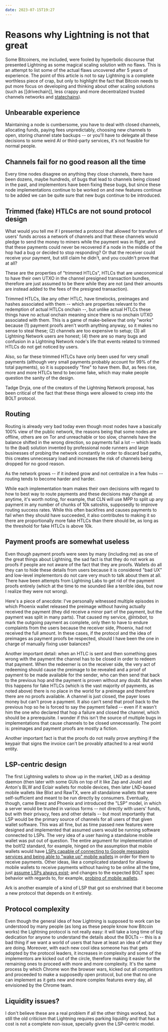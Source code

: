 ```yaml
---
date: 2023-07-15T19:27
---
```


# Reasons why Lightning is not that great

Some Bitcoiners, me included, were fooled by hyperbolic discourse that presented Lightning as some magical scaling solution with no flaws. This is an attempt to list some of the actual flaws uncovered after 5 years of experience. The point of this article is not to say Lightning is a complete worthless piece of crap, but only to highlight the fact that Bitcoin needs to put more focus on developing and thinking about other scaling solutions (such as [[drivechain]], less crappy and more decentralized trusted channels networks and [statechains](https://bitcoinmagazine.com/technical/statechains-sending-keys-not-coins-to-scale-bitcoin-off-chain)).

## Unbearable experience

Maintaining a node is cumbersome, you have to deal with closed channels, allocating funds, paying fees unpredictably, choosing new channels to open, storing channel state backups -- or you'll have to delegate all these decisions to some weird AI or third-party services, it's not feasible for normal people.

## Channels fail for no good reason all the time

Every time nodes disagree on anything they close channels, there have been dozens, maybe hundreds, of bugs that lead to channels being closed in the past, and implementors have been fixing these bugs, but since these node implementations continue to be worked on and new features continue to be added we can be quite sure that new bugs continue to be introduced.

## Trimmed (fake) HTLCs are not sound protocol design

What would you tell me if I presented a protocol that allowed for transfers of users' funds across a network of channels and that these channels would pledge to send the money to miners while the payment was in flight, and that these payments could never be recovered if a node in the middle of the hop had a bug or decided to stop responding? Or that the receiver could receive your payment, but still claim he didn't, and you couldn't prove that at all?

These are the properties of "trimmed HTLCs", HTLCs that are uneconomical to have their own UTXO in the channel presigned transaction bundles, therefore are just assumed to be there while they are not (and their amounts are instead added to the fees of the presigned transaction).

Trimmed HTLCs, like any other HTLC, have timelocks, preimages and hashes associated with them -- which are properties relevant to the redemption of actual HTLCs onchain --, but unlike actual HTLCs these things have no actual onchain meaning since there is no onchain UTXO associated with them. This is a game of make-believe that only "works" because (1) payment proofs aren't worth anything anyway, so it makes no sense to steal these; (2) channels are too expensive to setup; (3) all Lightning Network users are honest; (4) there are so many bugs and confusion in a Lightning Network node's life that events related to trimmed HTLCs do not get noticed by users.

Also, so far these trimmed HTLCs have only been used for very small payments (although very small payments probably account for 99% of the total payments), so it is supposedly "fine" to have them. But, as fees rise, more and more HTLCs tend to become fake, which may make people question the sanity of the design.

Tadge Dryja, one of the creators of the Lightning Network proposal, has been critical of the fact that these things were allowed to creep into the BOLT protocol.

## Routing

Routing is already very bad today even though most nodes have a basically 100% view of the public network, the reasons being that some nodes are offline, others are on Tor and unreachable or too slow, channels have the balance shifted in the wrong direction, so payments fail a lot -- which leads to the (bad) solution invented by professional node runners and large businesses of probing the network constantly in order to discard bad paths, this creates unnecessary load and increases the risk of channels being dropped for no good reason.

As the network grows -- if it indeed grow and not centralize in a few hubs -- routing tends to become harder and harder.

While each implementation team makes their own decisions with regard to how to best way to route payments and these decisions may change at anytime, it's worth noting, for example, that CLN will use MPP to split up any payment in any number of chunks of 10k satoshis, supposedly to improve routing success rates. While this often backfires and causes payments to fail when they should have succeeded, it also contributes to making it so there are proportionally more fake HTLCs than there should be, as long as the threshold for fake HTLCs is above 10k.

## Payment proofs are somewhat useless

Even though payment proofs were seen by many (including me) as one of the great things about Lightning, the sad fact is that they do not work as proofs if people are not aware of the fact that they are proofs. Wallets do all they can to hide these details from users because it is considered "bad UX" and low-level implementors do not care very much to talk about them at all. There have been attempts from Lightning Labs to get rid of the payment proofs entirely (which at the time to me sounded like a terrible idea, but now I realize they were not wrong).

Here's a piece of anecdote: I've personally witnessed multiple episodes in which Phoenix wallet released the preimage without having actually received the payment (they did receive a minor part of the payment, but the payment was split in many parts). That caused my service, _@lntxbot_, to mark the outgoing payment as complete, only then to have to endure complaints from the users because the receiver side, Phoenix, had not received the full amount. In these cases, if the protocol and the idea of preimages as payment proofs be respected, should I have been the one in charge of manually fixing user balances?

Another important detail: when an HTLC is sent and then something goes wrong with the payment the channel has to be closed in order to redeem that payment. When the redeemer is on the receiver side, the very act of redeeming should cause the preimage to be revealed and a proof of payment to be made available for the sender, who can then send that back to the previous hop and the payment is proven without any doubt. But when this happens for fake HTLCs (which is the vast majority of payments, as noted above) there is no place in the world for a preimage and therefore there are no proofs available. A channel is just closed, the payer loses money but can't prove a payment. It also can't send that proof back to the previous hop so he is forced to say the payment failed -- even if it wasn't him the one who declared that hop a failure and closed the channel, which should be a prerequisite. I wonder if this isn't the source of multiple bugs in implementations that cause channels to be closed unnecessarily. The point is: preimages and payment proofs are mostly a fiction.

Another important fact is that the proofs do not really prove anything if the keypair that signs the invoice can't be provably attached to a real world entity.

## LSP-centric design

The first Lightning wallets to show up in the market, LND as a desktop daemon (then later with some GUIs on top of it like Zap and Joule) and Anton's BLW and Eclair wallets for mobile devices, then later LND-based mobile wallets like Blixt and RawTX, were all standalone wallets that were self-sufficient and meant to be run directly by consumers. Eventually, though, came Breez and Phoenix and introduced the "LSP" model, in which a server would be trusted in various forms -- not directly with users' funds, but with their privacy, fees and other details -- but most importantly that LSP would be the primary source of channels for all users of that given wallet software. This was all fine, but as time passed new features were designed and implemented that assumed users would be running software connected to LSPs. The very idea of a user having a standalone mobile wallet was put out of question. The entire argument for implementation of the bolt12 standard, for example, hinged on the assumption that mobile wallets would have [LSPs capable of connecting to Google messaging services and being able to "wake up" mobile wallets](https://twitter.com/hampus_s/status/1442493786110705668) in order for them to receive payments. Other ideas, like a complicated standard for allowing mobile wallets to receive payments without having to be online all the time, just [assume LSPs always exist](https://lists.linuxfoundation.org/pipermail/lightning-dev/2021-October/003307.html); and changes to the expected BOLT spec behavior with regards to, for example, [probing of mobile wallets](https://github.com/lightningnetwork/lnd/pull/4785).

Ark is another example of a kind of LSP that got so enshrined that it become a new protocol that depends on it entirely.

## Protocol complexity

Even though the general idea of how Lightning is supposed to work can be understood by many people (as long as these people know how Bitcoin works) the Lightning protocol is not really easy: it will take a long time of big dedication for anyone to understand the details about the BOLTs -- this is a bad thing if we want a world of users that have at least an idea of what they are doing. Moreover, with each new cool idea someone has that gets adopted by the protocol leaders, it increases in complexity and some of the implementors are kicked out of the circle, therefore making it easier for the remaining ones to proceed with more and more complexity. It's the same process by which Chrome won the browser wars, kicked out all competitors and proceeded to make a supposedly open protocol, but one that no one can implement as it gets new and more complex features every day, all envisioned by the Chrome team.

## Liquidity issues?

I don't believe these are a real problem if all the other things worked, but still the old criticism that Lightning requires parking liquidity and that has a cost is not a complete non-issue, specially given the LSP-centric model.

